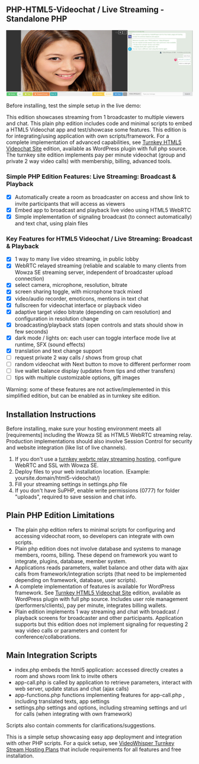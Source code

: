 ## PHP-HTML5-Videochat / Live Streaming - Standalone PHP

![PHP Live Streaming Webcam](/snapshots/h5a-playback.jpg)

Before installing, test the simple setup in the live demo:

This edition showcases streaming from 1 broadcaster to multiple viewers and chat.
This plain php edition includes code and minimal scripts to embed a HTML5 Videochat app and test/showcase some features. This edition is for integrating/using application with own scripts/framework.
For a complete implementation of advanced capabilities, see [Turnkey HTML5 Videochat Site](https://paidvideochat.com/html5-videochat/) edition, available as WordPress plugin with full php source. The turnkey site edition implements pay per minute videochat (group and private 2 way video calls) with membership, billing, advanced tools.

### Simple PHP Edition Features: Live Streaming: Broadcast & Playback
 * [x] Automatically create a room as broadcaster on access and show link to invite participants that will access as viewers
 * [x] Embed app to broadcast and playback live video using HTML5 WebRTC
 * [x] Simple implementation of signaling broadcast (to connect automatically) and text chat, using plain files
 
###  Key Features for HTML5 Videochat / Live Streaming: Broadcast & Playback
 * [x] 1 way to many live video streaming, in public lobby
 * [x] WebRTC relayed streaming (reliable and scalable to many clients from Wowza SE streaming server, independent of broadcaster upload connection)
 * [x] select camera, microphone, resolution, bitrate
 * [x] screen sharing toggle, with microphone track mixed
 * [x] video/audio recorder, emoticons, mentions in text chat
 * [x] fullscreen for videochat interface or playback video
 * [x] adaptive target video bitrate (depending on cam resolution) and configuration in resolution change
 * [x] broadcasting/playback stats (open controls and stats should show in few seconds)
 * [x] dark mode / lights on: each user can toggle interface mode live at runtime, SFX (sound effects)
 * [x] translation and text change support
 * [ ] request private 2 way calls / shows from group chat
 * [ ] random videochat with Next button to move to different performer room
 * [ ] live wallet balance display (updates from tips and other transfers)
 * [ ] tips with multiple customizable options, gift images
 
Warning: some of these features are not active/implemented in this simplified edition, but can be enabled as in turnkey site edition.

## Installation Instructions
Before installing, make sure your hosting environment meets all [requirements] including the Wowza SE as HTML5 WebRTC streaming relay. Production implementations should also involve Session Control for security and website integration (like list of live channels).
  
 1. If you don't use a [turnkey webrtc relay streaming hosting](https://webrtchost.com/hosting-plans/), configure WebRTC and SSL with Wowza SE.
 2. Deploy files to your web installation location. (Example: yoursite.domain/html5-videochat/)
 3. Fill your streaming settings in settings.php file
 4. If you don't have SuPHP, enable write permissions (0777) for folder "uploads", required to save session and chat info.

## Plain PHP Edition Limitations
 * The plain php edition refers to minimal scripts for configuring and accessing videochat room, so developers can integrate with own scripts. 
 * Plain php edition does not involve database and systems to manage members, rooms, billing. These depend on framework you want to integrate, plugins, database, member system. 
 * Applications reads parameters, wallet balance and other data with ajax calls from framework/integration scripts (that need to be implemented depending on framework, database, user scripts).
 * A complete implementation of features is available for WordPress framework. See [Turnkey HTML5 Videochat Site](https://paidvideochat.com/html5-videochat/) edition, available as WordPress plugin with full php source. Includes user role management (performers/clients), pay per minute, integrates billing wallets.
 * Plain edition implements 1 way streaming and chat with broadcast / playback screens for broadcaster and other participants. Application supports but this edition does not implement signaling for requesting 2 way video calls or parameters and content for conference/collaborations.

## Main Integration Scripts
 * index.php embeds the html5 application: accessed directly creates a room and shows room link to invite others
 * app-call.php is called by application to retrieve parameters, interact with web server, update status and chat (ajax calls)
 * app-functions.php functions implementing features for app-call.php , including translated texts, app settings
 * settings.php settings and options, including streaming settings and url for calls (when integrating with own framework)

Scripts also contain comments for clarifications/suggestions. 

This is a simple setup showcasing easy app deployment and integration with other PHP scripts. 
For a quick setup, see [VideoWhisper Turnkey Stream Hosting Plans](https://webrtchost.com/hosting-plans/) that include requirements for all features and free installation.

